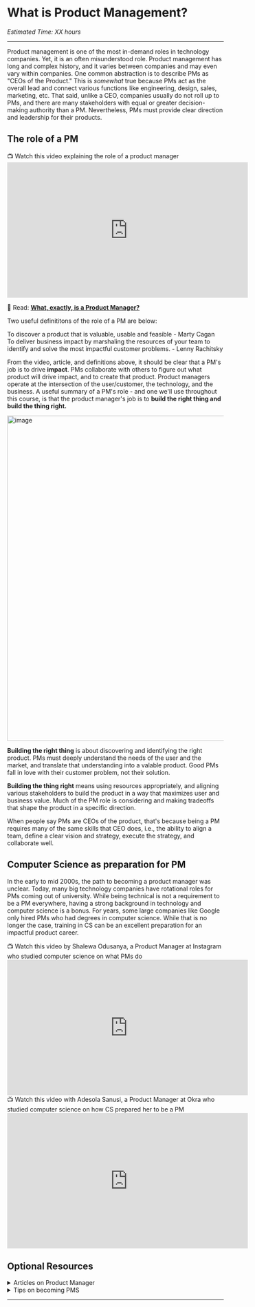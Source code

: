 # What is Product Management?

*Estimated Time: XX hours*

---

Product management is one of the most in-demand roles in technology companies. Yet, it is an often misunderstood role. Product management has long and complex history, and it varies between companies and may even vary within companies. One common abstraction is to describe PMs as "CEOs of the Product." This is _somewhat_ true because PMs act as the overall lead and connect various functions like engineering, design, sales, marketing, etc. That said, unlike a CEO, companies usually do not roll up to PMs, and there are many stakeholders with equal or greater decision-making authority than a PM. Nevertheless, PMs must provide clear direction and leadership for their products. 

## The role of a PM
<aside>
📺 Watch this video explaining the role of a product manager
</aside>
<iframe width="560" height="315" src="https://www.youtube.com/embed/yUOC-Y0f5ZQ" title="YouTube video player" frameborder="0" allow="accelerometer; autoplay; clipboard-write; encrypted-media; gyroscope; picture-in-picture" allowfullscreen></iframe>

<aside>

📖 Read: **[What, exactly, is a Product Manager?](https://www.mindtheproduct.com/what-exactly-is-a-product-manager/)**

</aside>

 
Two useful definititons of the role of a PM are below: 

 
<aside>
  To discover a product that is valuable, usable and feasible - Marty Cagan
</aside>

<aside>
  To deliver business impact by marshaling the resources of your team to identify and solve the most impactful customer problems. - Lenny Rachitsky
</aside>

From the video, article, and definitions above, it should be clear that a PM's job is to drive **impact**. PMs collaborate with others to figure out what product will drive impact, and to create that product. Product managers operate at the intersection of the user/customer, the technology, and the business. A useful summary of a PM's role - and one we'll use throughout this course, is that the product manager's job is to **build the right thing and build the thing right.**

 <img width="756" alt="image" src="https://user-images.githubusercontent.com/1774663/198885557-7b79b0d7-5535-462c-88a7-c5b07fd1a0da.png">


**Building the right thing** is about discovering and identifying the right product. PMs must deeply understand the needs of the user and the market, and translate that understanding into a valable product. Good PMs fall in love with their customer problem, not their solution. 

**Building the thing right** means using resources appropriately, and aligning various stakeholders to build the product in a way that maximizes user and business value. Much of the PM role is considering and making tradeoffs that shape the product in a specific direction. 

When people say PMs are CEOs of the product, that's because being a PM requires many of the same skills that CEO does, i.e., the ability to align a team, define a clear vision and strategy, execute the strategy, and collaborate well. 



## Computer Science as preparation for PM
In the early to mid 2000s, the path to becoming a product manager was unclear. Today, many big technology companies have rotational roles for PMs coming out of university. While being technical is not a requirement to be a PM everywhere, having a strong background in technology and computer science is a bonus. For years, some large companies like Google only hired PMs who had degrees in computer science. While that is no longer the case, training in CS can be an excellent preparation for an impactful product career. 

<aside>
📺 Watch this video by Shalewa Odusanya, a Product Manager at Instagram who studied computer science on what PMs do
</aside>
<iframe width="560" height="315" src="https://www.youtube.com/embed/-RmrHkTA0Jg" title="YouTube video player" frameborder="0" allow="accelerometer; autoplay; clipboard-write; encrypted-media; gyroscope; picture-in-picture" allowfullscreen></iframe>



<aside>
📺 Watch this video with Adesola Sanusi, a Product Manager at Okra who studied computer science on how CS prepared her to be a PM
</aside>
<iframe width="560" height="315" src="https://www.youtube.com/embed/-RmrHkTA0Jg" title="YouTube video player" frameborder="0" allow="accelerometer; autoplay; clipboard-write; encrypted-media; gyroscope; picture-in-picture" allowfullscreen></iframe>




## Optional Resources


<details>
<summary>Articles on Product Manager</summary>
[What is Product Management?](https://www.lennysnewsletter.com/p/what-is-product-management)
</details>
<details>
<summary>Tips on becoming PMS</summary>
[How to Become a Product Manager (According to 3 Experts Who Are)](https://builtin.com/product/how-become-product-manager)
</details>


---


